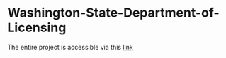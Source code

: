 # Washington-State-Department-of-Licensing

The entire project is accessible via this <a href="https://mouadmh.github.io/github.io/Projects/Data_Analysis_of_Electric_Vehicle_Title_and_Registration_Activity/index.html">link</a>
